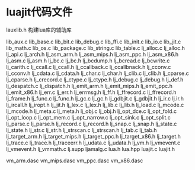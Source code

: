# luajit代码文件

lauxlib.h
构建lua库的辅助库

lib_aux.c
lib_base.c
lib_bit.c
lib_debug.c
lib_ffi.c
lib_init.c
lib_io.c
lib_jit.c
lib_math.c
lib_os.c
lib_package.c
lib_string.c
lib_table.c
lj_alloc.c
lj_alloc.h
lj_api.c
lj_arch.h
lj_asm_arm.h
lj_asm_mips.h
lj_asm_ppc.h
lj_asm_x86.h
lj_asm.c
lj_asm.h
lj_bc.c
lj_bc.h
lj_bcdump.h
lj_bcread.c
lj_bcwrite.c
lj_carith.c
lj_ccall.c
lj_ccall.h
lj_ccallback.c
lj_ccallbnack.h
lj_cconv.c
lj_cconv.h
lj_cdata.c
lj_cdata.h
lj_char.c
lj_char.h
lj_clib.c
lj_clib.h
lj_cparse.c
lj_cparse.h
lj_crecord.c
lj_ctype.c
lj_ctype.h
lj_debug.c
lj_debug.h
lj_def.h
lj_despatch.c
lj_dispatch.h
lj_emit_arm.h
lj_emit_mips.h
lj_emit_ppc.h
lj_emit_x86.h
lj_err.c
lj_err.h
lj_errmsg.h
lj_ff.h
lj_ffrecord.c
lj_ffrecord.h
lj_frame.h
lj_func.c
lj_func.h
lj_gc.c
lj_gc.h
lj_gdbjit.c
lj_gdbjit.h
lj_ir.c
lj.ir.h
lj_ircall.h
lj_iropt.h
lj_jit.h
lj_lex.c
lj_lex.h
lj_lib.c
lj_lib.h
lj_load.c
lj_mcode.c
lj_mcode.h
lj_meta.c
lj_meta.h
lj_obj.c
lj_obj.h
lj_opt_dce.c
lj_opt_fold.c
lj_opt_loop.c
lj_opt_mem.c
lj_opt_narrow.c
lj_opt_sink.c
lj_opt_split.c
lj_parse.c
lj_parse.h
lj_record.c
lj_record.h
lj_snap.c
lj_snap.h
lj_state.c
lj_state.h
lj_str.c
lj_str.h
lj_strscan.c
lj_strscan.h
lj_tab.c
lj_tab.h
lj_target_arm.h
lj_target_mips.h
lj_target_ppc.h
lj_target_x86.h
lj_target.h
lj_trace.c
lj_trace.h
lj_traceerr.h
lj_udata.c
lj_udata.h
lj_vm.h
lj_vmevent.c
lj_vmevent.h
lj_vmmath.c
lj.supp
ljamalg.c
lua.h
lua.hpp
luajit.c
luajit.h

vm_arm.dasc
vm_mips.dasc
vm_ppc.dasc
vm_x86.dasc